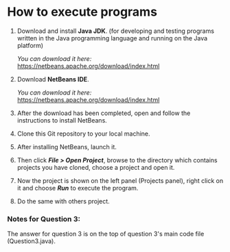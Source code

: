 # How to execute programs
1. Download and install **Java JDK**. (for developing and testing programs written in the Java programming language and running on the Java platform)

   *You can download it here:* https://netbeans.apache.org/download/index.html

2. Download **NetBeans IDE**.

   *You can download it here:* https://netbeans.apache.org/download/index.html

3. After the download has been completed, open and follow the instructions to install NetBeans.

4. Clone this Git repository to your local machine.

5. After installing NetBeans, launch it.

6. Then click **_File > Open Project_**, browse to the directory which contains projects you have cloned, choose a project and open it.

7. Now the project is shown on the left panel (Projects panel), right click on it and choose **_Run_** to execute the program.

8. Do the same with others project.

### Notes for Question 3:
The answer for question 3 is on the top of question 3's main code file (Question3.java).
